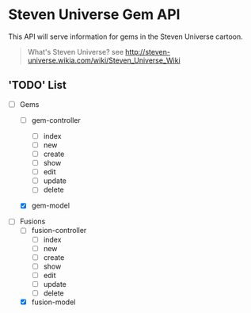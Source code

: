 # Steven Universe Gem API
This API will serve information for gems in the Steven Universe cartoon.

> What's Steven Universe?
> see http://steven-universe.wikia.com/wiki/Steven_Universe_Wiki

## 'TODO' List

- [ ] Gems
	- [ ] gem-controller
		- [ ] index
		- [ ] new
		- [ ] create
		- [ ] show
		- [ ] edit
		- [ ] update
		- [ ] delete
	- [X] gem-model


- [ ] Fusions
	- [ ] fusion-controller
		- [ ] index
		- [ ] new
		- [ ] create
		- [ ] show
		- [ ] edit
		- [ ] update
		- [ ] delete
	- [X] fusion-model